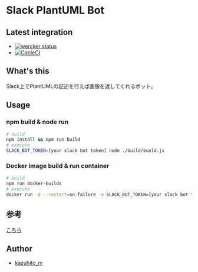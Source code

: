 # Slack PlantUML Bot

## Latest integration

- [![wercker status](https://app.wercker.com/status/27abe6c106f3a6a6e2b042e8db12c59f/s/ "wercker status")](https://app.wercker.com/project/byKey/27abe6c106f3a6a6e2b042e8db12c59f)
- [![CircleCI](https://circleci.com/gh/kazuhito-m/slack-plantuml-bot.svg?style=svg)](https://circleci.com/gh/kazuhito-m/slack-plantuml-bot)

## What's this

Slack上でPlantUMLの記述を行えば画像を返してくれるボット。

## Usage

### npm build & node run

```bash
# build
npm install && npm run build
# execute
SLACK_BOT_TOKEN=[your slack bot token] node ./build/bunld.js
```

### Docker image build & run container

```bash
# build
npm run docker-builds
# execute
docker run -d --restart=on-failure -e SLACK_BOT_TOKEN=[your slack bot token] kazuhito/slack-plantuml-bot
```

## 参考

[こちら](./doc/REFERENCE_PUBS.md)

## Author

+ [kazuhito_m](https://twitter.com/kazuhito_m)